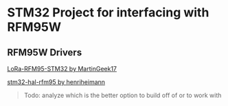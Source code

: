 # STM32 Project for interfacing with RFM95W

## RFM95W Drivers

[LoRa-RFM95-STM32 by MartinGeek17](https://github.com/MartiGeek17/LoRa-RFM95-STM32/tree/master)

[stm32-hal-rfm95 by henriheimann](https://github.com/henriheimann/stm32-hal-rfm95/tree/master)

> Todo: analyze which is the better option to build off of or to work with
